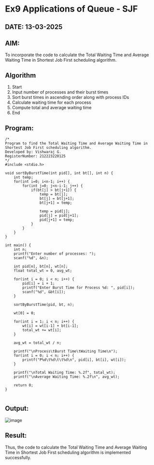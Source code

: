 # Ex9 Applications of Queue - SJF
## DATE: 13-03-2025
## AIM:
To incorporate the code to calculate the Total Waiting Time and Average Waiting Time in Shortest Job First scheduling algorithm.
## Algorithm
1. Start
2. Input number of processes and their burst times
3. Sort burst times in ascending order along with process IDs
4. Calculate waiting time for each process 
5. Compute total and average waiting time
6. End

## Program:
```
/*
Program to find the Total Waiting Time and Average Waiting Time in Shortest Job First scheduling algorithm.
Developed by: Vishwaraj G.
RegisterNumber: 212223220125 
*/
#include <stdio.h>

void sortByBurstTime(int pid[], int bt[], int n) {
    int temp;
    for(int i=0; i<n-1; i++) {
        for(int j=0; j<n-i-1; j++) {
            if(bt[j] > bt[j+1]) {
                temp = bt[j];
                bt[j] = bt[j+1];
                bt[j+1] = temp;

                temp = pid[j];
                pid[j] = pid[j+1];
                pid[j+1] = temp;
            }
        }
    }
}

int main() {
    int n;
    printf("Enter number of processes: ");
    scanf("%d", &n);

    int pid[n], bt[n], wt[n];
    float total_wt = 0, avg_wt;

    for(int i = 0; i < n; i++) {
        pid[i] = i + 1;
        printf("Enter Burst Time for Process %d: ", pid[i]);
        scanf("%d", &bt[i]);
    }

    sortByBurstTime(pid, bt, n);

    wt[0] = 0;

    for(int i = 1; i < n; i++) {
        wt[i] = wt[i-1] + bt[i-1];
        total_wt += wt[i];
    }

    avg_wt = total_wt / n;

    printf("\nProcess\tBurst Time\tWaiting Time\n");
    for(int i = 0; i < n; i++) {
        printf("P%d\t%d\t\t%d\n", pid[i], bt[i], wt[i]);
    }

    printf("\nTotal Waiting Time: %.2f", total_wt);
    printf("\nAverage Waiting Time: %.2f\n", avg_wt);

    return 0;
}


```

## Output:
![image](https://github.com/user-attachments/assets/63a77366-77a1-4a1f-924d-c73e2484de2f)

## Result:
Thus, the code to calculate the Total Waiting Time and Average Waiting Time in Shortest Job First scheduling algorithm is implemented successfully.
